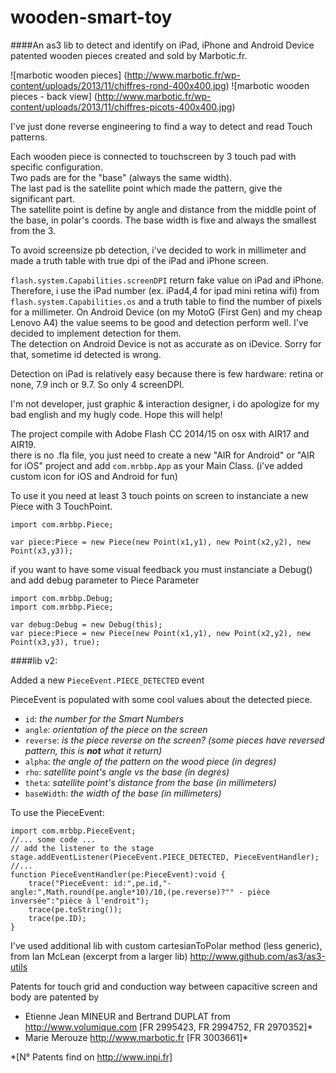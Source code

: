 # wooden-smart-toy
####An as3 lib to detect and identify on iPad, iPhone and Android Device<br />patented wooden pieces created and sold by Marbotic.fr.

![marbotic wooden pieces] (http://www.marbotic.fr/wp-content/uploads/2013/11/chiffres-rond-400x400.jpg) ![marbotic wooden pieces - back view] (http://www.marbotic.fr/wp-content/uploads/2013/11/chiffres-picots-400x400.jpg)

I've just done reverse engineering to find a way to detect and read Touch patterns.

Each wooden piece is connected to touchscreen by 3 touch pad with specific configuration.<br />
Two pads are for the "base" (always the same width).<br/>
The last pad is the satellite point which made the pattern, give the significant part.<br/>
The satellite point is define by angle and distance from the middle point of the base, in polar's coords.
The base width is fixe and always the smallest from the 3.

To avoid screensize pb detection, i've decided to work in millimeter and made a truth table with true dpi of the iPad and iPhone screen.

<code>flash.system.Capabilities.screenDPI</code> return fake value on iPad and iPhone.<br/>
Therefore, i use the iPad number (ex. iPad4,4 for ipad mini retina wifi) from <code>flash.system.Capabilities.os</code> and a truth table to find the number of pixels for a millimeter.
On Android Device (on my MotoG (First Gen) and my cheap Lenovo A4) the value seems to be good and detection perform well. I've decided to implement detection for them.<br/>
The detection on Android Device is not as accurate as on iDevice. Sorry for that, sometime id detected is wrong.

Detection on iPad is relatively easy because there is few hardware: retina or none, 7.9 inch or 9.7. So only 4 screenDPI.

I'm not developer, just graphic & interaction designer, i do apologize for my bad english and my hugly code.
Hope this will help!

The project compile with Adobe Flash CC 2014/15 on osx with AIR17 and AIR19.<br/>
there is no .fla file, you just need to create a new "AIR for Android" or "AIR for iOS" project and add <code>com.mrbbp.App</code> as your Main Class. (i've added custom icon for iOS and Android for fun)

To use it you need at least 3 touch points on screen to instanciate a new Piece with 3 TouchPoint.
```as3
import com.mrbbp.Piece;

var piece:Piece = new Piece(new Point(x1,y1), new Point(x2,y2), new Point(x3,y3));
```

if you want to have some visual feedback you must instanciate a Debug() and add debug parameter to Piece Parameter

```as3
import com.mrbbp.Debug;
import com.mrbbp.Piece;

var debug:Debug = new Debug(this);
var piece:Piece = new Piece(new Point(x1,y1), new Point(x2,y2), new Point(x3,y3), true);
```

####lib v2:

Added a new <code>PieceEvent.PIECE_DETECTED</code> event

PieceEvent is populated with some cool values about the detected piece.
- <code>id</code>: *the number for the Smart Numbers*
- <code>angle</code>: *orientation of the piece on the screen*
- <code>reverse</code>: *is the piece reverse on the screen? (some pieces have reversed pattern, this is __not__ what it return)*
- <code>alpha</code>: *the angle of the pattern on the wood piece (in degres)*
- <code>rho</code>: *satellite point's angle vs the base (in degres)*
- <code>theta</code>: *satellite point's distance from the base (in millimeters)*
- <code>baseWidth</code>: *the width of the base (in millimeters)*

To use the PieceEvent:

```as3
import com.mrbbp.PieceEvent;
//... some code ...
// add the listener to the stage
stage.addEventListener(PieceEvent.PIECE_DETECTED, PieceEventHandler);
//...
function PieceEventHandler(pe:PieceEvent):void {
	trace("PieceEvent: id:",pe.id,"- angle:",Math.round(pe.angle*10)/10,(pe.reverse)?"° - pièce inversée":"pièce à l'endroit");
	trace(pe.toString());
	trace(pe.ID);
}
```


I've used additional lib with custom cartesianToPolar method (less generic), from Ian McLean (excerpt from a larger lib) http://www.github.com/as3/as3-utils

Patents for touch grid and conduction way between capacitive screen and body are patented by
- Etienne Jean MINEUR and Bertrand DUPLAT from http://www.volumique.com [FR 2995423, FR 2994752, FR 2970352]*
- Marie Merouze http://www.marbotic.fr [FR 3003661]*

*[N° Patents find on http://www.inpi.fr]
